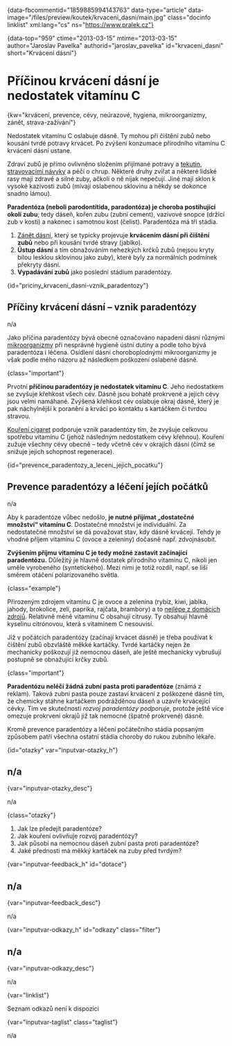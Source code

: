 
{data-fbcommentid="1859885994143763" data-type="article" data-image="/files/preview/koutek/krvaceni_dasni/main.jpg" class="docinfo linklist" xml:lang="cs" ns="https://www.pralek.cz"}

{data-top="959" ctime="2013-03-15" mtime="2013-03-15" author="Jaroslav Pavelka" authorid="jaroslav\_pavelka" id="krvaceni\_dasni" short="Krvácení dásní"}

# Příčinou krvácení dásní je nedostatek vitamínu C

<!-- generated attribute kw by user_updatekw.sh on 2020-06-30, do not edit -->

{kw="krvácení, prevence, cévy, neúrazové, hygiena, mikroorganizmy, zánět, strava-zažívání"}

Nedostatek vitamínu C oslabuje dásně. Ty mohou při čištění zubů nebo kousání tvrdé potravy krvácet. Po zvýšení konzumace přírodního vitamínu C krvácení dásní ustane.

Zdraví zubů je přímo ovlivněno složením přijímané potravy a [tekutin][1], [stravovacími návyky][2] a péčí o chrup. Některé druhy zvířat a některé lidské rasy mají zdravé a silné zuby, ačkoli o ně nijak nepečují. Jiné mají sklon k vysoké kazivosti zubů (mívají oslabenou sklovinu a někdy se dokonce snadno lámou).

**Paradentóza (neboli parodontitida, paradontóza) je choroba postihující okolí zubu**; tedy dáseň, kořen zubu (zubní cement), vazivové snopce (držící zub v kosti) a nakonec i samotnou kost (čelist). Paradentóza má tři stádia.

  1. [Zánět dásní][3], který se typicky projevuje **krvácením dásní při čištění zubů** nebo při kousání tvrdé stravy (jablko).
  2. **Ústup dásní** a tím obnažováním nehezkých krčků zubů (nejsou kryty bílou lesklou sklovinou jako zuby), které byly za normálních podmínek překryty dásní.
  3. **Vypadávání zubů** jako poslední stádium paradentózy.

{id="priciny\_krvaceni\_dasni-vznik_paradentozy"}

## Příčiny krvácení dásní – vznik paradentózy

n/a

Jako příčina paradentózy bývá obecně označováno napadení dásní různými [mikroorganizmy][4] při nesprávné hygieně ústní dutiny a podle toho bývá paradentóza i léčena. Osídlení dásní choroboplodnými mikroorganizmy je však podle mého názoru až následkem poškození oslabené dásně.

{class="important"}

Prvotní **příčinou paradentózy je nedostatek vitamínu C**. Jeho nedostatkem se zvyšuje křehkost všech cév. Dásně jsou bohatě prokrvené a jejich cévy jsou velmi namáhané. Zvýšená křehkost cév oslabuje okraj dásně, který je pak náchylnější k poranění a krvácí po kontaktu s kartáčkem či tvrdou stravou.

[Kouření cigaret][5] podporuje vznik paradentózy tím, že zvyšuje celkovou spotřebu vitamínu C (jehož následným nedostatkem cévy křehnou). Kouření zužuje všechny cévy obecně – tedy včetně cév v okrajích dásní (čímž se snižuje jejich schopnost regenerace).

{id="prevence\_paradentozy\_a\_leceni\_jejich_pocatku"}

## Prevence paradentózy a léčení jejích počátků

n/a

Aby k paradentóze vůbec nedošlo, **je nutné přijímat „dostatečné množství“ vitamínu C**. Dostatečné množství je individuální. Za nedostatečné množství se dá považovat stav, kdy dásně krvácejí. Tehdy je vhodné příjem vitamínu C (ovoce a zeleniny) dočasně např. zdvojnásobit.

**Zvýšením příjmu vitamínu C je tedy možné zastavit začínající paradentózu.** Důležitý je hlavně dostatek přírodního vitamínu C, nikoli jen uměle vyrobeného (syntetického). Mezi nimi je totiž rozdíl, např. se liší směrem otáčení polarizovaného světla.

{class="example"}

Přirozeným zdrojem vitamínu C je ovoce a zelenina (rybíz, kiwi, jablka, jahody, brokolice, zelí, paprika, rajčata, brambory) a to [nejlépe z domácích zdrojů][2]. Relativně méně vitamínu C obsahují citrusy. Ty obsahují hlavně kyselinu citrónovou, která s vitamínem C nesouvisí.

Již v počátcích paradentózy (začínají krvácet dásně) je třeba používat k čištění zubů obzvláště měkké kartáčky. Tvrdé kartáčky nejen že mechanicky poškozují již nemocnou dáseň, ale ještě mechanicky vybrušují postupně se obnažující krčky zubů.

{class="important"}

**Paradentózu neléčí žádná zubní pasta proti paradentóze** (známá z reklam). Taková zubní pasta pouze zastaví krvácení z poškozené dásně tím, že chemicky stáhne kartáčkem podrážděnou dáseň a uzavře krvácející cévky. Tím ve skutečnosti _rozvoj paradentózy podporuje_, protože ještě více omezuje prokrvení okrajů již tak nemocné (špatně prokrvené) dásně.

Kromě prevence paradentózy a léčení počátečního stádia popsaným způsobem patří všechna ostatní stádia choroby do rukou zubního lékaře.

{id="otazky" var="inputvar-otazky_h"}

## n/a

{var="inputvar-otazky_desc"}

n/a

{class="otazky"}

  1. Jak lze předejít paradentóze?
  2. Jak kouření ovlivňuje rozvoj paradentózy?
  3. Jak působí na nemocnou dáseň zubní pasta proti paradentóze?
  4. Jaké přednosti má měkký kartáček na zuby před tvrdým?

{var="inputvar-feedback_h" id="dotace"}

## n/a

{var="inputvar-feedback_desc"}

n/a

{var="inputvar-odkazy_h" id="odkazy" class="filter"}

## n/a

{var="inputvar-odkazy_desc"}

n/a

{var="linklist"}

Seznam odkazů není k dispozici

{var="inputvar-taglist" class="taglist"}

n/a

 [1]: prijem_tekutin
 [2]: stravovaci_navyky
 [3]: lecba_zanetu
 [4]: bakterie
 [5]: koureni_cigaret

